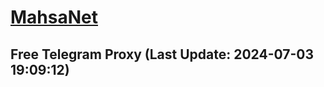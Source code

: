 
# [MahsaNet](https://t.me/mahsa_net)
## Free Telegram Proxy (Last Update: 2024-07-03 19:09:12)

    